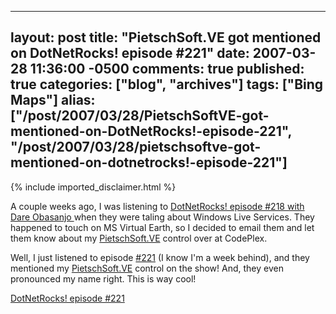   ---
  layout: post
  title: "PietschSoft.VE got mentioned on DotNetRocks! episode #221"
  date: 2007-03-28 11:36:00 -0500
  comments: true
  published: true
  categories: ["blog", "archives"]
  tags: ["Bing Maps"]
  alias: ["/post/2007/03/28/PietschSoftVE-got-mentioned-on-DotNetRocks!-episode-221", "/post/2007/03/28/pietschsoftve-got-mentioned-on-dotnetrocks!-episode-221"]
  ---
<!-- more -->
{% include imported_disclaimer.html %}
<p>
A couple weeks ago, I was listening to <a href="http://www.dotnetrocks.com/default.aspx?showNum=218">DotNetRocks! episode #218 with Dare Obasanjo </a>when they were taling about Windows Live Services. They happened to touch on MS Virtual Earth, so I decided to email them and let them know about my <a href="http://simplovation.com/Page/WebMapsVE.aspx">PietschSoft.VE</a> control over at CodePlex.
</p>
<p>
Well, I just listened to episode <a href="http://www.dotnetrocks.com/default.aspx?showNum=221">#221</a>&nbsp;(I know I&#39;m a week behind), and they mentioned my <a href="http://simplovation.com/Page/WebMapsVE.aspx">PietschSoft.VE</a> control on the show!&nbsp;And, they even pronounced my name&nbsp;right. This is way cool!
</p>
<p>
<a href="http://www.dotnetrocks.com/default.aspx?showNum=221">DotNetRocks! episode #221</a>
</p>
